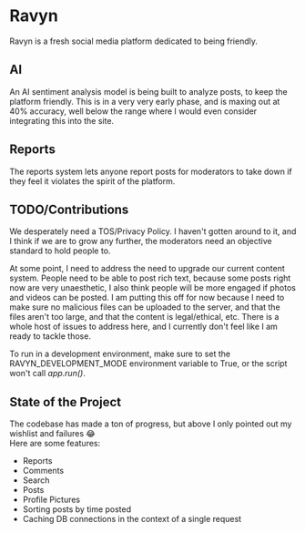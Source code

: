 # Ravyn
Ravyn is a fresh social media platform dedicated to being friendly.
## AI
An AI sentiment analysis model is being built to analyze posts, to keep the platform friendly. This is in a very very early phase, and is maxing out at 40% accuracy, well below the range where I would even consider integrating this into the site.
## Reports
The reports system lets anyone report posts for moderators to take down if they feel it violates the spirit of the platform.

## TODO/Contributions
We desperately need a TOS/Privacy Policy. I haven't gotten around to it, and I think if we are to grow any further, the moderators need an objective standard to hold people to.

At some point, I need to address the need to upgrade our current content system. People need to be able to post rich text, because some posts right now are very unaesthetic, I also think people will be more engaged if photos and videos can be posted.
I am putting this off for now because I need to make sure no malicious files can be uploaded to the server, and that the files aren't too large, and that the content is legal/ethical, etc. There is a whole host of issues to address here, and I currently don't feel like I am ready to tackle those. 

To run in a development environment, make sure to set the RAVYN_DEVELOPMENT_MODE environment variable to True, or the script won't call _app.run()_.
## State of the Project
The codebase has made a ton of progress, but above I only pointed out my wishlist and failures 😂  
Here are some features:
- Reports
- Comments
- Search
- Posts
- Profile Pictures
- Sorting posts by time posted
- Caching DB connections in the context of a single request
